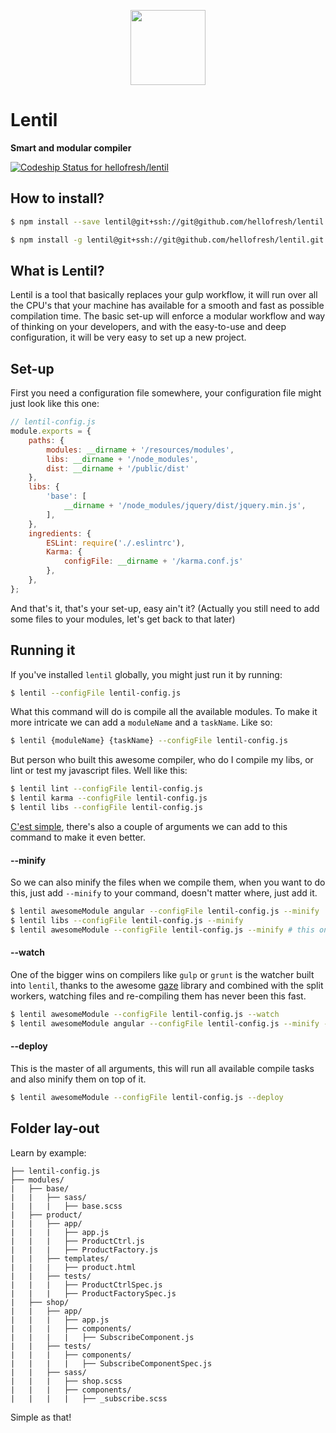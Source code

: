 <p align="center">
  <a href="https://hellofresh.com">
    <img width="120" src="https://www.hellofresh.de/images/hellofresh/press/HelloFresh_Logo.png">
  </a>
</p>

# Lentil
**Smart and modular compiler**

[ ![Codeship Status for hellofresh/lentil](https://codeship.com/projects/eb51dcc0-69e1-0133-1fba-6e257542035e/status?branch=master)](https://codeship.com/projects/114688)

## How to install?

```bash
$ npm install --save lentil@git+ssh://git@github.com/hellofresh/lentil.git

$ npm install -g lentil@git+ssh://git@github.com/hellofresh/lentil.git
```

## What is Lentil?

Lentil is a tool that basically replaces your gulp workflow, it will run over all the CPU's that your machine has available for a smooth and fast as possible compilation time. The basic set-up will enforce a modular workflow and way of thinking on your developers, and with the easy-to-use and deep configuration, it will be very easy to set up a new project.

## Set-up

First you need a configuration file somewhere, your configuration file might just look like this one:

```js
// lentil-config.js
module.exports = {
    paths: {
        modules: __dirname + '/resources/modules',
        libs: __dirname + '/node_modules',
        dist: __dirname + '/public/dist'
    },
    libs: {
        'base': [
            __dirname + '/node_modules/jquery/dist/jquery.min.js',
        ],
    },
    ingredients: {
        ESLint: require('./.eslintrc'),
        Karma: {
            configFile: __dirname + '/karma.conf.js'
        },
    },
};
```

And that's it, that's your set-up, easy ain't it? (Actually you still need to add some files to your modules, let's get back to that later)

## Running it

If you've installed `lentil` globally, you might just run it by running:

```bash
$ lentil --configFile lentil-config.js
```

What this command will do is compile all the available modules. To make it more intricate we can add a `moduleName` and a `taskName`. Like so:

```bash
$ lentil {moduleName} {taskName} --configFile lentil-config.js
```

But person who built this awesome compiler, who do I compile my libs, or lint or test my javascript files. Well like this:

```bash
$ lentil lint --configFile lentil-config.js
$ lentil karma --configFile lentil-config.js
$ lentil libs --configFile lentil-config.js
```

[C'est simple](https://www.babbel.com/learn-french), there's also a couple of arguments we can add to this command to make it even better.

#### --minify

So we can also minify the files when we compile them, when you want to do this, just add `--minify` to your command, doesn't matter where, just add it.

```bash
$ lentil awesomeModule angular --configFile lentil-config.js --minify
$ lentil libs --configFile lentil-config.js --minify
$ lentil awesomeModule --configFile lentil-config.js --minify # this one will actually run all available tasks (haxzzz)
```

#### --watch

One of the bigger wins on compilers like `gulp` or `grunt` is the watcher built into `lentil`, thanks to the awesome [gaze](https://github.com/shama/gaze) library and combined with the split workers, watching files and re-compiling them has never been this fast.

```bash
$ lentil awesomeModule --configFile lentil-config.js --watch
$ lentil awesomeModule angular --configFile lentil-config.js --minify --watch # or combine the lot (winzzz)
```

#### --deploy

This is the master of all arguments, this will run all available compile tasks and also minify them on top of it.

```bash
$ lentil awesomeModule --configFile lentil-config.js --deploy
```

## Folder lay-out

Learn by example:

```
├── lentil-config.js
├── modules/
|   ├── base/
|   |   ├── sass/
|   |   |   ├── base.scss
|   ├── product/
|   |   ├── app/
|   |   |   ├── app.js
|   |   |   ├── ProductCtrl.js
|   |   |   ├── ProductFactory.js
|   |   ├── templates/
|   |   |   ├── product.html
|   |   ├── tests/  
|   |   |   ├── ProductCtrlSpec.js
|   |   |   ├── ProductFactorySpec.js
|   ├── shop/
|   |   ├── app/
|   |   |   ├── app.js
|   |   |   ├── components/
|   |   |   |   ├── SubscribeComponent.js
|   |   ├── tests/
|   |   |   ├── components/
|   |   |   |   ├── SubscribeComponentSpec.js
|   |   ├── sass/
|   |   |   ├── shop.scss
|   |   |   ├── components/
|   |   |   |   ├── _subscribe.scss
```

Simple as that!
